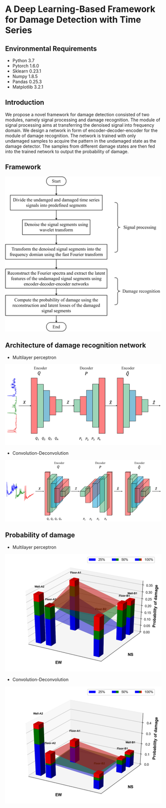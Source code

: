 # A Deep Learning-Based Framework for Damage Detection with Time Series

## Environmental Requirements

- Python 3.7
- Pytorch 1.6.0
- Sklearn 0.23.1
- Numpy 1.8.5
- Pandas 0.25.3
- Matplotlib 3.2.1

## Introduction

We propose a novel framework for damage detection consisted of two modules, namely signal processing and damage recognition. The module of signal processing aims at transferring the denoised signal into frequency domain. We design a network in form of encoder-decoder-encoder for the module of damage recognition. The network is trained with only undamaged samples to acquire the pattern in the undamaged state as the damage detector. The samples from different damage states are then fed into the trained network to output the probability of damage.

## Framework

![framework](https://github.com/qryang/Damage-detection/blob/main/figures/Framework.jpg)

## Architecture of damage recognition network

- Multilayer perceptron

![MLP](https://github.com/qryang/Damage-detection/blob/main/figures/MLP.jpg)

- Convolution-Deconvolution

![Conv-DeConv](https://github.com/qryang/Damage-detection/blob/main/figures/Conv2D.jpg)

## Probability of damage

- Multilayer perceptron

![MLP](https://github.com/qryang/Damage-detection/blob/main/figures/PoD_MLP.png)

- Convolution-Deconvolution

![Conv-DeConv](https://github.com/qryang/Damage-detection/blob/main/figures/PoD_Conv2D.png)

